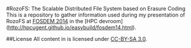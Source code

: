 #RozoFS: The Scalable Distributed File System based on Erasure Coding
This is a repository to gather information used during my presentation of
RozoFS at [FOSDEM 2014](https://fosdem.org/2014/) in
the [HPC devroom] (http://hpcugent.github.io/easybuild/fosdem14.html).

##License
All content in is licensed under [CC-BY-SA
3.0](http://creativecommons.org/licenses/by-sa/3.0/).

